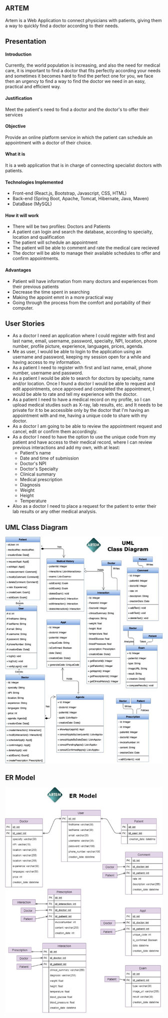 ## ARTEM
Artem is a Web Application to connect physicians with patients, giving them a way to quickly find a doctor according to their needs.

## Presentation

#### Introduction
Currently, the world population is increasing, and also the need for medical care,
it is important to find a doctor that fits perfectly according your needs and sometimes it becomes hard to find the perfect one for you,
we face then an urgency to find a way to find the doctor we need in an easy, practical and efficient way.

#### Justification
Meet the patient's need to find a doctor and the doctor's to offer their services

#### Objective
Provide an online platform service in which the patient can schedule an appointment with a doctor of their choice.

#### What it is
It is a web application that is in charge of connecting specialist doctors with patients.

#### Technologies Implemented
- Front-end (React.js, Bootstrap, Javascript, CSS, HTML)
- Back-end (Spring Boot, Apache, Tomcat, Hibernate, Java, Maven)
- DataBase (MySQL)

#### How it will work
- There will be two profiles: Doctors and Patients
- A patient can login and search the database, according to specialty, location and qualification
- The patient will schedule an appointment
- The patient will be able to comment and rate the medical care recieved
- The doctor will be able to manage their available schedules to offer and confirm appointments.

#### Advantages
* Patient will have information from many doctors and experiences from their previous patients
* Decrease the time spent in searching
* Making the appoint emnt in a more practical way
* Going through the process from the comfort and portability of their computer.

## User Stories
- As a doctor I need an application where I could register with first and last name, email, username, password, specialty, NPI,
location, phone number, profile picture, experience, languages, prices, agenda.
- Me as user, I would be able to login to the application using an username and password, keeping my session open for a while and having access to my information.
- As a patient I need to register with first and last name, email, phone number, username and password.
- As a patient I would be able to search for doctors by specialty, name and/or location. Once I found a doctor I would be able to request and edit appointments, once approved and completed the appointment, I would be able to rate and tell my experience with the doctor.
- As a patient I need to have a medical record on my profile, so I can upload medical studies such as X-ray, lab results, etc. and It needs to be private for it to be accessible only by the doctor that I'm having an appointment with and me, having a unique code to share with my doctor.
- As a doctor I am going to be able to review the appointment request and cancel, edit or confirm them accordingly.
- As a doctor I need to have the option to use the unique code from my patient and have access to their medical record, where I can review previous interactions and add my own, with at least:
  + Patient's name
  + Date and time of submission
  + Doctor's NPI
  + Doctor's Specialty
  + Clinical summary
  + Medical prescription
  + Diagnosis
  + Weight
  + Height
  + Temperature
- Also as a doctor I need to place a request for the patient to enter their lab results or any other medical analysis.

## UML Class Diagram
![ClassDiagramUML](ClassDiagramUML.jpg)

## ER Model
![ERModel](ERModel.jpg)
